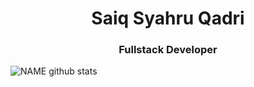 <h1 align="center">Saiq Syahru Qadri</h1>
<h3 align="center">Fullstack Developer</h3>

![NAME github stats](https://github-readme-stats.vercel.app/apiusername=USERNAME&show_icons=true&theme=radical)

